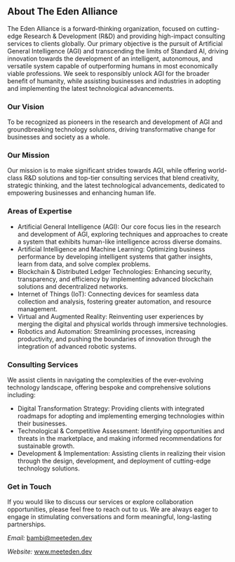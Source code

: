 ## About The Eden Alliance

The Eden Alliance is a forward-thinking organization, focused on cutting-edge Research & Development (R&D) and providing high-impact consulting services to clients globally. Our primary objective is the pursuit of Artificial General Intelligence (AGI) and transcending the limits of Standard AI, driving innovation towards the development of an intelligent, autonomous, and versatile system capable of outperforming humans in most economically viable professions. We seek to responsibly unlock AGI for the broader benefit of humanity, while assisting businesses and industries in adopting and implementing the latest technological advancements.

### Our Vision

To be recognized as pioneers in the research and development of AGI and groundbreaking technology solutions, driving transformative change for businesses and society as a whole.

### Our Mission

Our mission is to make significant strides towards AGI, while offering world-class R&D solutions and top-tier consulting services that blend creativity, strategic thinking, and the latest technological advancements, dedicated to empowering businesses and enhancing human life.

### Areas of Expertise

- Artificial General Intelligence (AGI): Our core focus lies in the research and development of AGI, exploring techniques and approaches to create a system that exhibits human-like intelligence across diverse domains.
- Artificial Intelligence and Machine Learning: Optimizing business performance by developing intelligent systems that gather insights, learn from data, and solve complex problems.
- Blockchain & Distributed Ledger Technologies: Enhancing security, transparency, and efficiency by implementing advanced blockchain solutions and decentralized networks.
- Internet of Things (IoT): Connecting devices for seamless data collection and analysis, fostering greater automation, and resource management.
- Virtual and Augmented Reality: Reinventing user experiences by merging the digital and physical worlds through immersive technologies.
- Robotics and Automation: Streamlining processes, increasing productivity, and pushing the boundaries of innovation through the integration of advanced robotic systems.

### Consulting Services

We assist clients in navigating the complexities of the ever-evolving technology landscape, offering bespoke and comprehensive solutions including:

- Digital Transformation Strategy: Providing clients with integrated roadmaps for adopting and implementing emerging technologies within their businesses.
- Technological & Competitive Assessment: Identifying opportunities and threats in the marketplace, and making informed recommendations for sustainable growth.
- Development & Implementation: Assisting clients in realizing their vision through the design, development, and deployment of cutting-edge technology solutions.

### Get in Touch

If you would like to discuss our services or explore collaboration opportunities, please feel free to reach out to us. We are always eager to engage in stimulating conversations and form meaningful, long-lasting partnerships.

_Email:_ bambi@meeteden.dev

_Website:_ www.meeteden.dev
